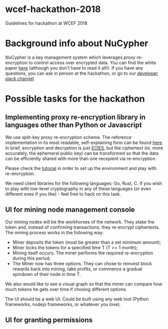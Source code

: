 # wcef-hackathon-2018
Guidelines for hackathon at WCEF 2018

# Background info about NuCypher

NuCypher is a key management system which leverages proxy re-encryption to control access over encrypted data.
You can find the white paper [here](https://cdn2.hubspot.net/hubfs/2807639/NuCypher%20KMS%20Technical%20White%20Paper.pdf?t=1510526466105) (although you don't have to read it all!).
If you have any questions, you can ask in person at the hackathon, or go to our [developer slack channel](https://nucypher-kms-slack.herokuapp.com/).

# Possible tasks for the hackathon

## Implementing proxy re-encryption library in languages other than Python or Javascript

We use split-key proxy re-encryption scheme. The reference implementation in its most readable, self-explaining form can be found [here](https://github.com/nucypher/nucypher-pre-python/blob/master/npre/umbral.py). In brief, encryption and decryption is just [ECIES](https://en.wikipedia.org/wiki/Integrated_Encryption_Scheme), but the ciphertext (or, more accurately, the ephemeral public key) can be transformed so that the data can be efficiently shared with more than one recepient via re-encryption.

Please check the [tutorial](https://blog.nucypher.com/proxy-re-encryption-playground-in-python-3bc66170b9bf) in order to set up the environment and play with re-encryption.

We need client libraries for the following languages: Go, Rust, C. If you wish to play with low-level cryptography in any of these languages (or even different ones if you like) - feel free to hack on this task.

## UI for mining node management console

Our mining nodes will be the workhorses of the network.
They stake the token and, instead of confirming transactions, they re-encrypt ciphertexts.
The mining process works in the following way:

* Miner deposits the token (must be greater than a set minimum amount);
* Miner locks the tokens for a specified time T (T >= 1 month);
* Mining itself occurs. The miner performs the required re-encryption during this period;
* The Miner now has three options. They can chose to reinvest block rewards back into mining, take profits, or commence a gradual spindown of their node in time T.

We also would like to see a visual graph so that the miner can compare how much tokens he gets over time if chosing different options.

The UI should be a web UI.
Could be built using any web tool (Python frameworks, nodejs frameworks, or whatever you love).

## UI for granting permissions
